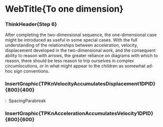 # WebTitle{To one dimension}

### ThinkHeader{Step 6}

After completing the two-dimensional sequence, the one-dimensional case might be introduced as useful in some special cases. With the full understanding of the relationships between acceleration, velocity, displacement developed in the two-dimensional work, and the consequent ability to reason with arrows, the greater reliance on diagrams with which to reason, there should be less reason to trip ourselves in complex circumlocutions, or in what might appear to the children as somewhat ad-hoc sign conventions.

### InsertGraphic{TPKnVelocityAccumulatesDisplacement1DPID}{800}{400}

:&nbsp; SpacingParabreak

### InsertGraphic{TPKnAccelerationAccumulatesVelocity1DPID}{800}{600}
